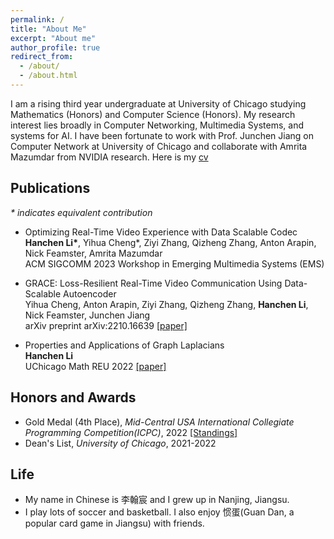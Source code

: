 ```yaml
---
permalink: /
title: "About Me"
excerpt: "About me"
author_profile: true
redirect_from: 
  - /about/
  - /about.html
---
```


I am a rising third year undergraduate at University of Chicago studying Mathematics (Honors) and Computer Science (Honors). My research interest lies broadly in Computer Networking, Multimedia Systems, and systems for AI. I have been fortunate to work with Prof. Junchen Jiang on Computer Network at University of Chicago and collaborate with Amrita Mazumdar from NVIDIA research. Here is my [cv]()

## Publications
_* indicates equivalent contribution_
- Optimizing Real-Time Video Experience with Data Scalable Codec <br />
  **Hanchen Li\***, Yihua Cheng\*, Ziyi Zhang, Qizheng Zhang, Anton Arapin, Nick Feamster, Amrita Mazumdar <br />
  ACM SIGCOMM 2023 Workshop in Emerging Multimedia Systems (EMS)

- GRACE: Loss-Resilient Real-Time Video Communication Using Data-Scalable Autoencoder <br />
  Yihua Cheng, Anton Arapin, Ziyi Zhang, Qizheng Zhang, **Hanchen Li**, Nick Feamster, Junchen Jiang <br />
  arXiv preprint arXiv:2210.16639 [[paper]](https://arxiv.org/abs/2210.16639)

- Properties and Applications of Graph Laplacians <br />
  **Hanchen Li** <br />
  UChicago Math REU 2022 [[paper]](http://math.uchicago.edu/~may/REU2022/REUPapers/Li,Hanchen.pdf) <br />


## Honors and Awards
* Gold Medal (4th Place), *Mid-Central USA International Collegiate Programming Competition(ICPC)*, 2022
  [[Standings]](https://mcpc22.kattis.com/contests/mcpc22/standings)
* Dean's List, *University of Chicago*, 2021-2022

## Life
* My name in Chinese is 李翰宸 and I grew up in Nanjing, Jiangsu.
* I play lots of soccer and basketball. I also enjoy 惯蛋(Guan Dan, a popular card game in Jiangsu) with friends.
